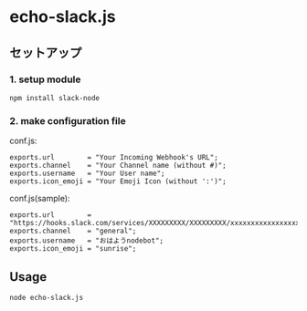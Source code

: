 echo-slack.js
=================

セットアップ
---------------

### 1. setup module

```
npm install slack-node
```


### 2. make configuration file


conf.js:

```text:
exports.url        = "Your Incoming Webhook's URL";
exports.channel    = "Your Channel name (without #)";
exports.username   = "Your User name";
exports.icon_emoji = "Your Emoji Icon (without ':')";
```

conf.js(sample):

```text:
exports.url        = "https://hooks.slack.com/services/XXXXXXXXX/XXXXXXXXX/xxxxxxxxxxxxxxxxxxxxxxxx";
exports.channel    = "general";
exports.username   = "おはようnodebot";
exports.icon_emoji = "sunrise";
```


Usage
--------

```
node echo-slack.js
```

